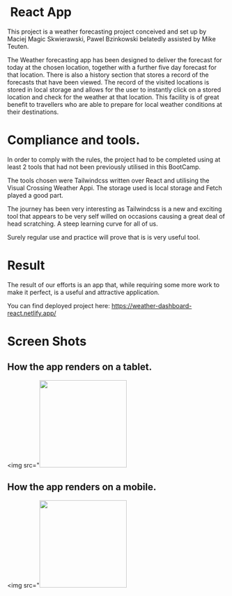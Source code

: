 #  React App
This project is a weather forecasting project conceived and set up by 
Maciej Magic Skwierawski, Pawel Bzinkowski belatedly assisted by Mike Teuten.

The Weather forecasting app has been designed to deliver the forecast for today at the chosen location, together with a further five day forecast for that location. There is also a history section that stores a record of the forecasts that have been viewed. The record of the visited locations is stored in local storage and allows for the user to instantly click on a stored location and check for the weather at that location. This facility is of great benefit to travellers who are able to prepare for local weather conditions at their destinations.

# Compliance and tools.

In order to comply with the rules, the project had to be completed using at least 2 tools that had not been previously utilised in this BootCamp.

The tools chosen were Tailwindcss written over React and utilising the Visual Crossing Weather Appi. The storage used is local storage and Fetch played a good part. 

The journey has been very interesting as Tailwindcss is a new and exciting tool that appears to be very self willed on occasions causing a great deal of head scratching. A steep learning curve for all of us.

Surely regular use and practice will prove that is is very useful tool.

# Result

The result of our efforts is an app that, while requiring some more work to make it perfect, is a useful and attractive application.

You can find deployed project here: https://weather-dashboard-react.netlify.app/


# Screen Shots

## How the app renders on a tablet.


<img src="<img src = "../weather-app/src/components/images/Pixel5Bg2.png" width="200">

## How the app renders on a mobile.

<img src="<img src = "../weather-app/src/components/images/PixelWithBg1.png" width="200">